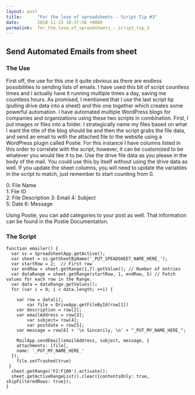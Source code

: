 ```yaml
---
layout: post
title:      "For the love of spreadsheets - Script Tip #3"
date:       2018-11-23 18:37:56 +0000
permalink:  for_the_love_of_spreadsheets_-_script_tip_3
---
```


## Send Automated Emails from sheet

### The Use
First off, the use for this one it quite obvious as there are endless possibilities to sending lists of emails. I have used this bit of script countless times and I actually have it running multiple times a day, saving me countless hours. 
As promised, I mentioned that I use the last script tip (pulling drive data into a sheet) and this one together which creates some powerful automation. 
I have automated multiple WordPress blogs for companies and organizations using these two scripts in combination. 
First, I put images or files into a folder. I strategically name my files based on what I want the title of the blog should be and then the script grabs the file data, and send an email to with the attached file to the website using a WordPress plugin called Postie. For this instance I have columns listed in this order to correlate with the script, however, it can be customized to be whatever you would like it to be. Use the drive file data as you please in the body of the mail. You could use this by itself without using the drive data as well. If you update the sheet columns, you will need to update the variables in the script to match, just remember to start counting from 0.

0: File Name	
1: File ID	
2: File Description
3: Email
4: Subject	
5: Date
6: Message

Using Postie, you can add categories to your post as well. That information can be found in the Postie Documentation.

### The Script

```
function emailer() {  
  var ss = SpreadsheetApp.getActive(); 
  var sheet = ss.getSheetByName('_PUT_SPEADSHEET_NAME_HERE_'); 
  var startRow = 2;  // First row
  var endRow = sheet.getRange(1,7).getValue(); // Number of entries
  var dataRange = sheet.getRange(startRow, 1, endRow, 5) // Fetch values for each row in the Range.
  var data = dataRange.getValues();
  for (var i = 0; i < data.length; ++i) {
	
    var row = data[i];
		var file = DriveApp.getFileById(row[1])
    var description = row[2];
    var emailAddress = row[3];
		var subject= row[4];
		var postdate = row[5];
    var message = row[6] + '\n Sincerily, \n' + "_PUT_MY_NAME_HERE_";
   
    MailApp.sendEmail(emailAddress, subject, message, {
    attachments: [file],
    name: '_PUT_MY_NAME_HERE_'
  });
    file.setTrashed(true)
 }
  sheet.getRange('F2:F100').activate();
  sheet.getActiveRangeList().clear({contentsOnly: true, skipFilteredRows: true});
}
```
